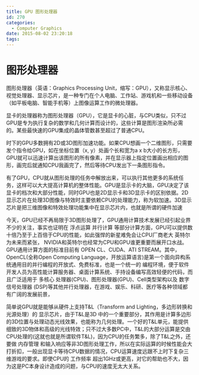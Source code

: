 ```yaml
---
title: GPU 图形处理器
id: 270
categories:
  - Computer Graphics
date: 2015-08-02 23:20:18
tags:
---
```

# 图形处理器

图形处理器（英语：Graphics Processing Unit，缩写：GPU），又称显示核心、视觉处理器、显示芯片，是一种专门在个人电脑、工作站、游戏机和一些移动设备（如平板电脑、智能手机等）上图像运算工作的微处理器。


显卡的处理器称为图形处理器（GPU），它是显卡的心脏，与CPU类似，只不过GPU是专为执行复杂的数学和几何计算而设计的，这些计算是图形渲染所必需的。某些最快速的GPU集成的晶体管数甚至超过了普通CPU。

时下的GPU多数拥有2D或3D图形加速功能。如果CPU想画一个二维图形，只需要发个指令给GPU，如在坐标位置（x, y）处画个长和宽为a x b大小的长方形，GPU就可以迅速计算出该图形的所有像素，并在显示器上指定位置画出相应的图形，画完后就通知CPU我画完了，然后等待CPU发出下一条图形指令。

有了GPU，CPU就从图形处理的任务中解放出来，可以执行其他更多的系统任务，这样可以大大提高计算机的整体性能。GPU是显示卡的大脑，GPU决定了该显卡的档次和大部分性能，同时GPU也是2D显示卡和3D显示卡的区别依据。2D显示芯片在处理3D图像与特效时主要依赖CPU的处理能力，称为软加速。3D显示芯片是把三维图像和特效处理功能集中在显示芯片内，也就是所谓的硬件加速

今天，GPU已经不再局限于3D图形处理了，GPU通用计算技术发展已经引起业界不少的关注，事实也证明在 浮点运算 并行计算 等部分计算方面，GPU可以提供数十倍乃至于上百倍于CPU的性能，如此强悍的新星难免会让CPU厂商老大 英特尔 为未来而紧张， NVIDIA和英特尔也经常为CPU和GPU谁更重要而展开口水战。GPU通用计算方面的标准目前有 OPEN CL、CUDA、ATI STREAM。其中，OpenCL(全称Open Computing Language，开放运算语言)是第一个面向异构系统通用目的并行编程的开放式、免费标准，也是一个统一的 编程环境，便于软件开发人员为高性能计算服务器、桌面计算系统、手持设备编写高效轻便的代码，而且广泛适用于 多核心 处理器(CPU)、图形处理器(GPU)、Cell类型架构以及 数字信号处理器 (DSP)等其他并行处理器，在游戏、娱乐、科研、医疗等各种领域都有广阔的发展前景， 

简单说GPU就是能够从硬件上支持T&L（Transform and Lighting，多边形转换和光源处理）的 显示芯片，由于T&L是3D 中的一个重要部分，其作用是计算多边形的3D位置与处理动态光线效果，也能称为几何处理。一个好的T&L单元，能提供细致的3D物体和高级的光线特效；只不过大多数PC中，T&L的大部分运算是交由CPU处理的(这就也就是所谓软件T&L)，因为CPU的任务繁多，除了T&L之外，还要做 内存管理 和输入响应等非3D图形处理工作，所以在实际运算的时候性能会大打折扣，一般出现显卡等待CPU数据的情况，CPU运算速度远跟不上时下复杂三维游戏的要求。即使CPU的 工作频率 超出1GHz或更高，对它的帮助也不大，因为这是PC本身设计造成的问题，与CPU的速度无太大关系。
